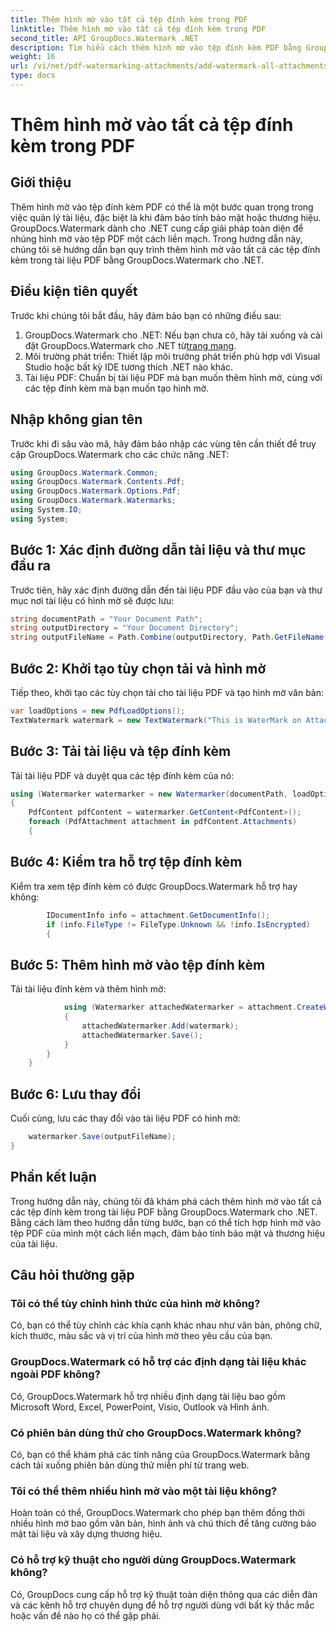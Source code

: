 ```yaml
---
title: Thêm hình mờ vào tất cả tệp đính kèm trong PDF
linktitle: Thêm hình mờ vào tất cả tệp đính kèm trong PDF
second_title: API GroupDocs.Watermark .NET
description: Tìm hiểu cách thêm hình mờ vào tệp đính kèm PDF bằng GroupDocs.Watermark cho .NET. Bảo vệ tài liệu của bạn bằng hình mờ tùy chỉnh một cách dễ dàng.
weight: 16
url: /vi/net/pdf-watermarking-attachments/add-watermark-all-attachments-pdf/
type: docs
---
```

# Thêm hình mờ vào tất cả tệp đính kèm trong PDF

## Giới thiệu
Thêm hình mờ vào tệp đính kèm PDF có thể là một bước quan trọng trong việc quản lý tài liệu, đặc biệt là khi đảm bảo tính bảo mật hoặc thương hiệu. GroupDocs.Watermark dành cho .NET cung cấp giải pháp toàn diện để nhúng hình mờ vào tệp PDF một cách liền mạch. Trong hướng dẫn này, chúng tôi sẽ hướng dẫn bạn quy trình thêm hình mờ vào tất cả các tệp đính kèm trong tài liệu PDF bằng GroupDocs.Watermark cho .NET.
## Điều kiện tiên quyết
Trước khi chúng tôi bắt đầu, hãy đảm bảo bạn có những điều sau:
1.  GroupDocs.Watermark cho .NET: Nếu bạn chưa có, hãy tải xuống và cài đặt GroupDocs.Watermark cho .NET từ[trang mạng](https://releases.groupdocs.com/Watermark/net/).
2. Môi trường phát triển: Thiết lập môi trường phát triển phù hợp với Visual Studio hoặc bất kỳ IDE tương thích .NET nào khác.
3. Tài liệu PDF: Chuẩn bị tài liệu PDF mà bạn muốn thêm hình mờ, cùng với các tệp đính kèm mà bạn muốn tạo hình mờ.

## Nhập không gian tên
Trước khi đi sâu vào mã, hãy đảm bảo nhập các vùng tên cần thiết để truy cập GroupDocs.Watermark cho các chức năng .NET:
```csharp
using GroupDocs.Watermark.Common;
using GroupDocs.Watermark.Contents.Pdf;
using GroupDocs.Watermark.Options.Pdf;
using GroupDocs.Watermark.Watermarks;
using System.IO;
using System;
```
## Bước 1: Xác định đường dẫn tài liệu và thư mục đầu ra
Trước tiên, hãy xác định đường dẫn đến tài liệu PDF đầu vào của bạn và thư mục nơi tài liệu có hình mờ sẽ được lưu:
```csharp
string documentPath = "Your Document Path";
string outputDirectory = "Your Document Directory";
string outputFileName = Path.Combine(outputDirectory, Path.GetFileName(documentPath));
```
## Bước 2: Khởi tạo tùy chọn tải và hình mờ
Tiếp theo, khởi tạo các tùy chọn tải cho tài liệu PDF và tạo hình mờ văn bản:
```csharp
var loadOptions = new PdfLoadOptions();
TextWatermark watermark = new TextWatermark("This is WaterMark on Attachment", new Font("Arial", 19));
```
## Bước 3: Tải tài liệu và tệp đính kèm
Tải tài liệu PDF và duyệt qua các tệp đính kèm của nó:
```csharp
using (Watermarker watermarker = new Watermarker(documentPath, loadOptions))
{
    PdfContent pdfContent = watermarker.GetContent<PdfContent>();
    foreach (PdfAttachment attachment in pdfContent.Attachments)
    {
```
## Bước 4: Kiểm tra hỗ trợ tệp đính kèm
Kiểm tra xem tệp đính kèm có được GroupDocs.Watermark hỗ trợ hay không:
```csharp
        IDocumentInfo info = attachment.GetDocumentInfo();
        if (info.FileType != FileType.Unknown && !info.IsEncrypted)
        {
```
## Bước 5: Thêm hình mờ vào tệp đính kèm
Tải tài liệu đính kèm và thêm hình mờ:
```csharp
            using (Watermarker attachedWatermarker = attachment.CreateWatermarker())
            {
                attachedWatermarker.Add(watermark);
                attachedWatermarker.Save();
            }
        }
    }
```
## Bước 6: Lưu thay đổi
Cuối cùng, lưu các thay đổi vào tài liệu PDF có hình mờ:
```csharp
    watermarker.Save(outputFileName);
}
```

## Phần kết luận
Trong hướng dẫn này, chúng tôi đã khám phá cách thêm hình mờ vào tất cả các tệp đính kèm trong tài liệu PDF bằng GroupDocs.Watermark cho .NET. Bằng cách làm theo hướng dẫn từng bước, bạn có thể tích hợp hình mờ vào tệp PDF của mình một cách liền mạch, đảm bảo tính bảo mật và thương hiệu của tài liệu.
## Câu hỏi thường gặp
### Tôi có thể tùy chỉnh hình thức của hình mờ không?
Có, bạn có thể tùy chỉnh các khía cạnh khác nhau như văn bản, phông chữ, kích thước, màu sắc và vị trí của hình mờ theo yêu cầu của bạn.
### GroupDocs.Watermark có hỗ trợ các định dạng tài liệu khác ngoài PDF không?
Có, GroupDocs.Watermark hỗ trợ nhiều định dạng tài liệu bao gồm Microsoft Word, Excel, PowerPoint, Visio, Outlook và Hình ảnh.
### Có phiên bản dùng thử cho GroupDocs.Watermark không?
Có, bạn có thể khám phá các tính năng của GroupDocs.Watermark bằng cách tải xuống phiên bản dùng thử miễn phí từ trang web.
### Tôi có thể thêm nhiều hình mờ vào một tài liệu không?
Hoàn toàn có thể, GroupDocs.Watermark cho phép bạn thêm đồng thời nhiều hình mờ bao gồm văn bản, hình ảnh và chú thích để tăng cường bảo mật tài liệu và xây dựng thương hiệu.
### Có hỗ trợ kỹ thuật cho người dùng GroupDocs.Watermark không?
Có, GroupDocs cung cấp hỗ trợ kỹ thuật toàn diện thông qua các diễn đàn và các kênh hỗ trợ chuyên dụng để hỗ trợ người dùng với bất kỳ thắc mắc hoặc vấn đề nào họ có thể gặp phải.
